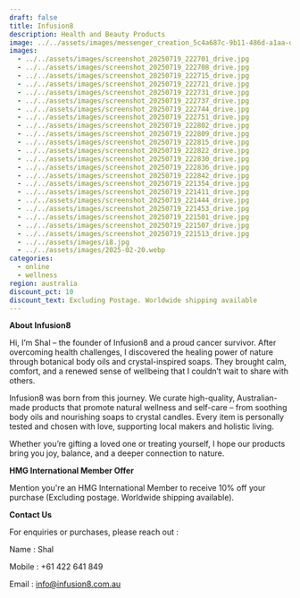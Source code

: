 ```yaml
---
draft: false
title: Infusion8
description: Health and Beauty Products
image: ../../assets/images/messenger_creation_5c4a687c-9b11-486d-a1aa-dc14873a6bf7.jpeg
images:
  - ../../assets/images/screenshot_20250719_222701_drive.jpg
  - ../../assets/images/screenshot_20250719_222708_drive.jpg
  - ../../assets/images/screenshot_20250719_222715_drive.jpg
  - ../../assets/images/screenshot_20250719_222721_drive.jpg
  - ../../assets/images/screenshot_20250719_222731_drive.jpg
  - ../../assets/images/screenshot_20250719_222737_drive.jpg
  - ../../assets/images/screenshot_20250719_222744_drive.jpg
  - ../../assets/images/screenshot_20250719_222751_drive.jpg
  - ../../assets/images/screenshot_20250719_222802_drive.jpg
  - ../../assets/images/screenshot_20250719_222809_drive.jpg
  - ../../assets/images/screenshot_20250719_222815_drive.jpg
  - ../../assets/images/screenshot_20250719_222822_drive.jpg
  - ../../assets/images/screenshot_20250719_222830_drive.jpg
  - ../../assets/images/screenshot_20250719_222836_drive.jpg
  - ../../assets/images/screenshot_20250719_222842_drive.jpg
  - ../../assets/images/screenshot_20250719_221354_drive.jpg
  - ../../assets/images/screenshot_20250719_221411_drive.jpg
  - ../../assets/images/screenshot_20250719_221444_drive.jpg
  - ../../assets/images/screenshot_20250719_221453_drive.jpg
  - ../../assets/images/screenshot_20250719_221501_drive.jpg
  - ../../assets/images/screenshot_20250719_221507_drive.jpg
  - ../../assets/images/screenshot_20250719_221513_drive.jpg
  - ../../assets/images/i8.jpg
  - ../../assets/images/2025-02-20.webp
categories:
  - online
  - wellness
region: australia
discount_pct: 10
discount_text: Excluding Postage. Worldwide shipping available
---
```

**About Infusion8**

Hi, I’m Shal – the founder of Infusion8 and a proud cancer survivor. After overcoming health challenges, I discovered the healing power of nature through botanical body oils and crystal-inspired soaps. They brought calm, comfort, and a renewed sense of wellbeing that I couldn’t wait to share with others.

Infusion8 was born from this journey. We curate high-quality, Australian-made products that promote natural wellness and self-care – from soothing body oils and nourishing soaps to crystal candles. Every item is personally tested and chosen with love, supporting local makers and holistic living.

Whether you’re gifting a loved one or treating yourself, I hope our products bring you joy, balance, and a deeper connection to nature.

**HMG International Member Offer**

Mention you're an HMG International Member to receive 10% off your purchase (Excluding postage. Worldwide shipping available).

**Contact Us**

For enquiries or purchases, please reach out :

Name : Shal

Mobile : +61 422 641 849

Email : info@infusion8.com.au
